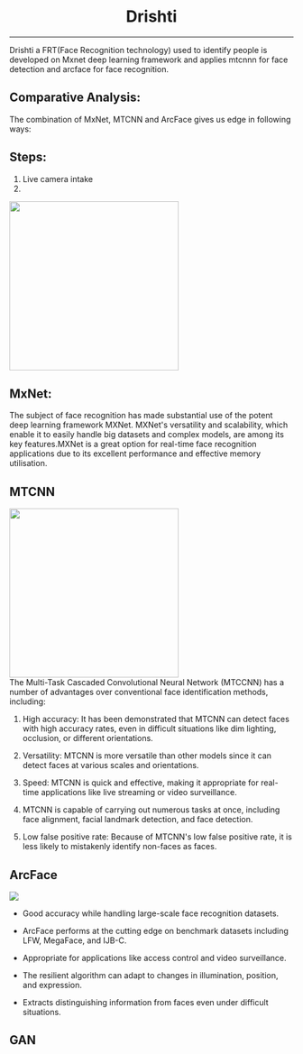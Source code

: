 # <center>Drishti</center>
___

Drishti a FRT(Face Recognition technology) used to identify people is developed on Mxnet deep learning framework and applies mtcnnn for face detection and arcface for face recognition.

## Comparative Analysis:
The combination of MxNet, MTCNN and ArcFace gives us edge in following ways:






## Steps:

1) Live camera intake
2) 






<img src = 'https://www.starlinkindia.com/blog/wp-content/uploads/2019/05/Biometrics-Face-Recognition-How-Does-it-work.jpg' style = 'display: block;width:300px'></img>

## MxNet:
The subject of face recognition has made substantial use of the potent deep learning framework MXNet. MXNet's versatility and scalability, which enable it to easily handle big datasets and complex models, are among its key features.MXNet is a great option for real-time face recognition applications due to its excellent performance and effective memory utilisation. 

## MTCNN

<img src = 'https://www.researchgate.net/profile/Alem-Fitwi/publication/341148320/figure/fig3/AS:887674495844353@1588649500279/MTCNN-Stage-architecture-of-the-model-used-for-face-detection-and-landmark-extraction.jpg' style = 'display:block;width:300px;'></img>
The Multi-Task Cascaded Convolutional Neural Network (MTCCNN) has a number of advantages over conventional face identification methods, including:



1. High accuracy: It has been demonstrated that MTCNN can detect faces with high accuracy rates, even in difficult situations like dim lighting, occlusion, or different orientations.


2. Versatility: MTCNN is more versatile than other models since it can detect faces at various scales and orientations.


3. Speed: MTCNN is quick and effective, making it appropriate for real-time applications like live streaming or video surveillance.


4. MTCNN is capable of carrying out numerous tasks at once, including face alignment, facial landmark detection, and face detection.


5. Low false positive rate: Because of MTCNN's low false positive rate, it is less likely to mistakenly identify non-faces as faces.

## ArcFace
<img src = 'https://learnopencv.com/wp-content/uploads/2020/07/arcface.jpg' style = 'display:block;'></img>

- Good accuracy while handling large-scale face recognition datasets.

- ArcFace performs at the cutting edge on benchmark datasets including LFW, MegaFace, and IJB-C.


- Appropriate for applications like access control and video surveillance.

- The resilient algorithm can adapt to changes in illumination, position, and expression.

- Extracts distinguishing information from faces even under difficult situations.


## GAN 

